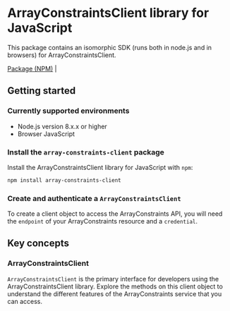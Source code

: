 # ArrayConstraintsClient library for JavaScript

This package contains an isomorphic SDK (runs both in node.js and in browsers) for ArrayConstraintsClient.



[Package (NPM)](https://www.npmjs.com/package/array-constraints-client) |

## Getting started

### Currently supported environments

- Node.js version 8.x.x or higher
- Browser JavaScript


### Install the `array-constraints-client` package

Install the ArrayConstraintsClient library for JavaScript with `npm`:

```bash
npm install array-constraints-client
```

### Create and authenticate a `ArrayConstraintsClient`

To create a client object to access the ArrayConstraints API, you will need the `endpoint` of your ArrayConstraints resource and a `credential`.
## Key concepts

### ArrayConstraintsClient

`ArrayConstraintsClient` is the primary interface for developers using the ArrayConstraintsClient library. Explore the methods on this client object to understand the different features of the ArrayConstraints service that you can access.

